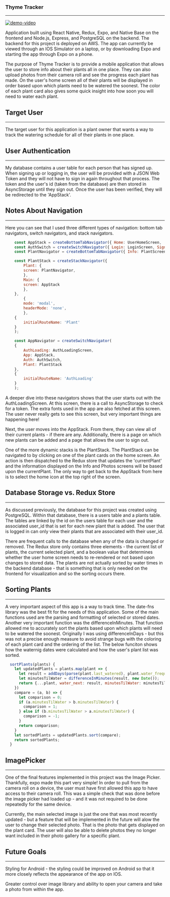 ### Thyme Tracker
-----------------

[![demo-video](https://img.youtube.com/vi/5M_PMyUh98k/0.jpg)](https://youtu.be/5M_PMyUh98k)

Application built using React Native, Redux, Expo, and Native Base on the frontend and Node.js, Express, and PostgreSQL on the backend. The backend for this project is deployed on AWS. The app can currently be viewed through an IOS Simulator on a laptop, or by downloading Expo and starting the app through Expo on a phone.

The purpose of Thyme Tracker is to provide a mobile application that allows the user to store info about their plants all in one place. They can also upload photos from their camera roll and see the progress each plant has made. On the user's home screen all of their plants will be displayed in order based upon which plants need to be watered the soonest. The color of each plant card also gives some quick insight into how soon you will need to water each plant.

## Target User
--------------
The target user for this application is a plant owner that wants a way to track the watering schedule for all of their plants in one place. 

## User Authentication
----------------------
My database contains a user table for each person that has signed up. When signing up or logging in, the user will be provided with a JSON Web Token and they will not have to sign in again throughout that process. The token and the user's id (taken from the database) are then stored in AsyncStorage until they sign out.  Once the user has been verified, they will be redirected to the 'AppStack'.

## Notes About Navigation
-------------------------
Here you can see that I used three different types of navigation: bottom tab navigators, switch navigators, and stack navigators.

```javascript
    const AppStack = createBottomTabNavigator({ Home: UserHomeScreen, 'Add Plant': AddPlantScreen, Signout: SignoutScreen})
    const AuthSwitch = createSwitchNavigator({ Login: LoginScreen, Signup: SignupScreen })
    const PlantNavigator = createBottomTabNavigator({ Info: PlantScreen, Photos: PhotoScreen})

    const PlantStack = createStackNavigator({
        Plant: {
        screen: PlantNavigator,
        },
        Main: {
        screen: AppStack
        }, 
    },
        {
        mode: 'modal',
        headerMode: 'none',
        },
    {
        initialRouteName: 'Plant'
    }
    );

    const AppNavigator = createSwitchNavigator(
    {
        AuthLoading: AuthLoadingScreen, 
        App: AppStack, 
        Auth: AuthSwitch,
        Plant: PlantStack
    },
    {
        initialRouteName: 'AuthLoading'
    }
    ); 
```
A deeper dive into these navigators shows that the user starts out with the AuthLoadingScreen. At this screen, there is a call to AsyncStorage to check for a token. The extra fonts used in the app are also fetched at this screen. The user never really gets to see this screen, but very important things are happening here!

Next, the user moves into the AppStack. From there, they can view all of their current plants - if there are any. Additionally, there is a page on which new plants can be added and a page that allows the user to sign out.

One of the more dynamic stacks is the PlantStack. The PlantStack can be navigated to by clicking on one of the plant cards on the home screen. An action is then dispatched to the Redux store that updates the 'currentPlant' and the information displayed on the Info and Photos screens will be based upon the currentPlant. The only way to get back to the AppStack from here is to select the home icon at the top right of the screen.

## Database Storage vs. Redux Store
-----------------------------------
As discussed previously, the database for this project was created using PostgreSQL. Within that database, there is a users table and a plants table. The tables are linked by the id on the users table for each user and the associated user_id that is set for each new plant that is added. The user that is logged in can only view their plants that are associated with their user_id. 

There are frequent calls to the database when any of the data is changed or removed. The Redux store only contains three elements - the current list of plants, the current selected plant, and a boolean value that determines whether the user home screen needs to re-rendered or not based upon changes to stored data. The plants are not actually sorted by water times in the backend database - that is something that is only needed on the frontend for visualization and so the sorting occurs there. 

## Sorting Plants
-----------------
A very important aspect of this app is a way to track time. The date-fns library was the best fit for the needs of this application. Some of the main functions used are the parsing and formatting of selected or stored dates. Another very important function was the differenceInMinutes. That function allowed me to accurately sort the plants based upon which plants will need to be watered the soonest. Originally I was using differenceInDays - but this was not a precise enough measure to avoid strange bugs with the coloring of each plant card and the ordering of the list. The below funciton shows how the waternig dates were calculated and how the user's plant list was sorted.

```javascript
  sortPlants(plants) {
    let updatedPlants = plants.map(plant => {
      let result = addDays(parse(plant.last_watered), plant.water_frequency);
      let minutesTilWater = differenceInMinutes(result, new Date());
      return {...plant, water_next: result, minutesTilWater: minutesTilWater};
    })
    compare = (a, b) => {
      let comparison = 0;
      if (a.minutesTilWater > b.minutesTilWater) {
        comparison = 1;
      } else if (b.minutesTilWater > a.minutesTilWater) {
        comparison = -1;
      }
      return comparison;
    }
    let sortedPlants = updatedPlants.sort(compare);
    return sortedPlants;
  }
```

## ImagePicker
--------------
One of the final features implemented in this project was the Image Picker. Thankfully, expo made this part very simple! 
In order to pull from the camera roll on a device, the user must have first allowed this app to have access to their camera roll. This was a simple check that was done before the image picker had loaded up - and it was not required to be done repeatedly for the same device.

Currently, the main selected image is just the one that was most recently updated - but a feature that will be implemented in the future will alow the user to change their selected photo. That is the photo that gets displayed on the plant card. The user will also be able to delete photos they no longer want included in their photo gallery for a specific plant. 


## Future Goals
---------------
Styling for Android - the styling could be improved on Android so that it more closely reflects the appearance of the app on IOS.

Greater control over image library and ability to open your camera and take a photo from within the app.
